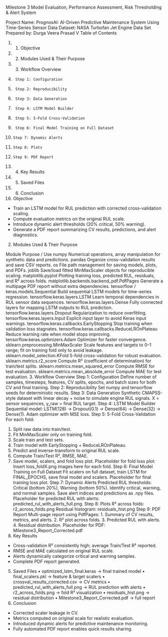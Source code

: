 Milestone 3 
Model Evaluation, Performance Assessment, 
Risk Thresholding & Alert System

Project Name: PrognosAI: AI-Driven Predictive Maintenance System Using Time-Series Sensor Data
Dataset: NASA Turbofan Jet Engine Data Set
Prepared by: Durga Veera Prasad V
Table of Contents
1.	1. Objective
2.	2. Modules Used & Their Purpose
3.	3. Workflow Overview
4.	    Step 1: Configuration
5.	    Step 2: Reproducibility
6.	    Step 3: Data Generation
7.	    Step 4: LSTM Model Builder
8.	    Step 5: 5-Fold Cross-Validation 
9.	    Step 6: Final Model Training on Full Dataset
10.	    Step 7: Dynamic Alerts
11.	    Step 8: Plots
12.	    Step 9: PDF Report
13.	4. Key Results
14.	5. Saved Files
15.	6. Conclusion
1. Objective
- Train an LSTM model for RUL prediction with corrected cross-validation scaling.
- Compute evaluation metrics on the original RUL scale.
- Introduce dynamic alert thresholds (20% critical, 50% warning).
- Generate a PDF report summarizing CV results, predictions, and alert diagnostics.
2. Modules Used & Their Purpose

Module	Purpose / Use
numpy	Numerical operations, array manipulation for synthetic data and predictions.
pandas	Organize cross-validation results and save CSV reports.
os	File path management for saving models, plots, and PDFs.
joblib	Save/load fitted MinMaxScaler objects for reproducible scaling.
matplotlib.pyplot	Plotting training loss, predicted RUL, residuals, and R² across folds.
matplotlib.backends.backend_pdf.PdfPages	Generate a multipage PDF report without extra dependencies.
tensorflow / keras.models.Sequential	Build sequential LSTM models for time-series regression.
tensorflow.keras.layers.LSTM	Learn temporal dependencies in RUL sensor data sequences.
tensorflow.keras.layers.Dense	Fully connected layers for mapping LSTM outputs to RUL prediction.
tensorflow.keras.layers.Dropout	Regularization to reduce overfitting.
tensorflow.keras.layers.Input	Explicit input layer to avoid Keras input warnings.
tensorflow.keras.callbacks.EarlyStopping	Stop training when validation loss stagnates.
tensorflow.keras.callbacks.ReduceLROnPlateau	Reduce learning rate when model stops improving.
tensorflow.keras.optimizers.Adam	Optimizer for faster convergence.
sklearn.preprocessing.MinMaxScaler	Scale features and targets to 0–1 range; fit on training fold only to avoid leakage.
sklearn.model_selection.KFold	5-fold cross-validation for robust evaluation.
sklearn.metrics.r2_score	Compute R² (coefficient of determination) for train/test splits.
sklearn.metrics.mean_squared_error	Compute RMSE for test evaluation.
sklearn.metrics.mean_absolute_error	Compute MAE for test evaluation.
3. Workflow Overview
Step 1: Configuration
Define number of samples, timesteps, features, CV splits, epochs, and batch sizes for both CV and final training.
Step 2: Reproducibility
Set numpy and tensorflow seeds for deterministic results.
Step 3: Data Generation
Synthetic CMAPSS-style dataset with linear decay + noise to simulate engine RUL signals. X = sensor sequences, y_raw = final RUL target.
Step 4: LSTM Model Builder
Sequential model: LSTM(128) -> Dropout(0.1) -> Dense(64) -> Dense(32) -> Dense(1). Adam optimizer with MSE loss.
Step 5: 5-Fold Cross-Validation 
For each fold:
1. Split raw data into train/test.
2. Fit MinMaxScaler only on training fold.
3. Scale train and test sets.
4. Train model with EarlyStopping + ReduceLROnPlateau.
5. Predict and inverse-transform to original RUL scale.
6. Compute Train/Test R², RMSE, MAE.
7. Save model, scalers, and fold loss plot.
Placeholder for fold loss plot: Insert loss_foldX.png images here for each fold.
Step 6: Final Model Training on Full Dataset
Fit scalers on full dataset, train LSTM for FINAL_EPOCHS, save final model and scalers.
Placeholder for final training loss plot.
Step 7: Dynamic Alerts
Predicted RUL thresholds: Critical (bottom 20%), Warning (bottom 50%). Identify critical, warning, and normal samples. Save alert indices and predictions as .npy files.
Placeholder for predicted RUL with alerts: predicted_rul_with_alerts_full.png.
Step 8: Plots
R² across folds: r2_across_folds.png
Residual histogram: residuals_hist.png
Step 9: PDF Report
Multi-page report using PdfPages: 1. Summary of CV results, metrics, and alerts. 2. R² plot across folds. 3. Predicted RUL with alerts. 4. Residual distribution.
Placeholder for PDF: Milestone3_Report_Corrected.pdf
4. Key Results
- Cross-validation R² consistently high; average Train/Test R² reported.
- RMSE and MAE calculated on original RUL scale.
- Alerts dynamically categorize critical and warning samples.
- Complete PDF report generated.
5. Saved Files
•	optimized_lstm_final.keras → final trained model
•	final_scalers.pkl → feature & target scalers
•	crossval_results_corrected.csv → CV metrics
•	predicted_rul_with_alerts_full.png → RUL prediction with alerts
•	r2_across_folds.png → fold R² visualization
•	residuals_hist.png → residual distribution
•	Milestone3_Report_Corrected.pdf → full report
6. Conclusion
- Corrected scaler leakage in CV.
- Metrics computed on original scale for realistic evaluation.
- Introduced dynamic alerts for predictive maintenance monitoring.
- Fully automated PDF report enables quick results sharing.

